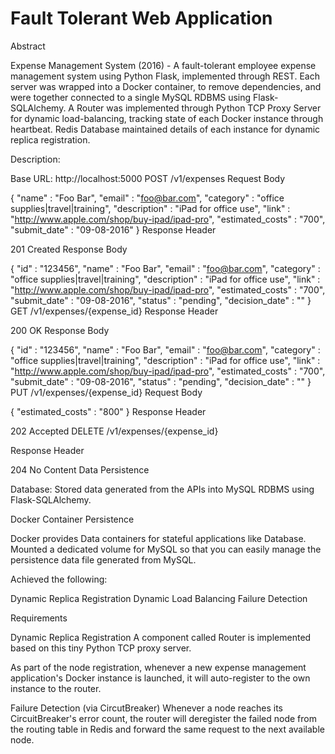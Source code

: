 # Fault Tolerant Web Application

Abstract

Expense Management System (2016) - A fault-tolerant employee expense management system using Python
Flask, implemented through REST. Each server was wrapped into a Docker container, to remove dependencies,
and were together connected to a single MySQL RDBMS using Flask-SQLAlchemy. A Router was implemented
through Python TCP Proxy Server for dynamic load-balancing, tracking state of each Docker instance through
heartbeat. Redis Database maintained details of each instance for dynamic replica registration.


Description:

Base URL: http://localhost:5000
POST /v1/expenses
Request Body

{
    "name" : "Foo Bar",
    "email" : "foo@bar.com",
    "category" : "office supplies|travel|training",
    "description" : "iPad for office use",
    "link" : "http://www.apple.com/shop/buy-ipad/ipad-pro",
    "estimated_costs" : "700",
    "submit_date" : "09-08-2016"
}
Response Header

201 Created
Response Body

{
    "id" : "123456",
    "name" : "Foo Bar",
    "email" : "foo@bar.com",
    "category" : "office supplies|travel|training",
    "description" : "iPad for office use",
    "link" : "http://www.apple.com/shop/buy-ipad/ipad-pro",
    "estimated_costs" : "700",
    "submit_date" : "09-08-2016",
    "status" : "pending",
    "decision_date" : ""
}
GET /v1/expenses/{expense_id}
Response Header

200 OK
Response Body

{
    "id" : "123456",
    "name" : "Foo Bar",
    "email" : "foo@bar.com",
    "category" : "office supplies|travel|training",
    "description" : "iPad for office use",
    "link" : "http://www.apple.com/shop/buy-ipad/ipad-pro",
    "estimated_costs" : "700",
    "submit_date" : "09-08-2016",
    "status" : "pending",
    "decision_date" : ""
}
PUT /v1/expenses/{expense_id}
Request Body

{
    "estimated_costs" : "800"
}
Response Header

202 Accepted
DELETE /v1/expenses/{expense_id}

Response Header

204 No Content
Data Persistence

Database:
Stored data generated from the APIs into MySQL RDBMS using Flask-SQLAlchemy.

Docker Container Persistence

Docker provides Data containers for stateful applications like Database. Mounted a dedicated volume for MySQL so that you can easily manage the persistence data file generated from MySQL.

Achieved the following:

Dynamic Replica Registration
Dynamic Load Balancing
Failure Detection


Requirements

Dynamic Replica Registration
A component called Router is implemented based on this tiny Python TCP proxy server.

As part of the node registration, whenever a new expense management application's Docker instance is launched, it will auto-register to the own instance to the router.

Failure Detection (via CircutBreaker)
Whenever a node reaches its CircuitBreaker's error count, the router will deregister the failed node from the routing table in Redis and forward the same request to the next available node.
